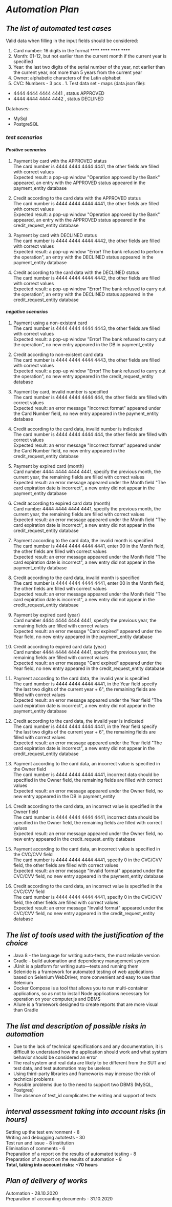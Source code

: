 # _Automation Plan_

## _The list of automated test cases_

Valid data when filling in the input fields should be considered:

1. Card number: 16 digits in the format **** **** **** ****
1. Month: 01-12, but not earlier than the current month if the current year is specified 
1. Year: the last two digits of the serial number of the year, not earlier than the current year, not more than 5 years from the current year
1. Owner: alphabetic characters of the Latin alphabet
1. CVC: Numbers - 3 pcs
. 1. Test data set - maps (data.json file):
* 4444 4444 4444 4441 , status APPROVED
* 4444 4444 4444 4442 , status DECLINED

Databases:
* MySql
* PostgreSQL 

### _test scenarios_

#### _Positive scenarios_
1. Payment by card with the APPROVED status  
The card number is 4444 4444 4444 4441, the other fields are filled with correct values  
Expected result: a pop-up window "Operation approved by the Bank" appeared, an entry with the APPROVED status appeared in the payment_entity database 

1. Credit according to the card data with the APPROVED status   
The card number is 4444 4444 4444 4441, the other fields are filled with correct values  
Expected result: a pop-up window "Operation approved by the Bank" appeared, an entry with the APPROVED status appeared in the credit_request_entity database 

1. Payment by card with DECLINED status    
The card number is 4444 4444 4444 4442, the other fields are filled with correct values   
Expected result: a pop-up window "Error! The bank refused to perform the operation", an entry with the DECLINED status appeared in the payment_entity database 

1. Credit according to the card data with the DECLINED status  
The card number is 4444 4444 4444 4442, the other fields are filled with correct values  
Expected result: a pop-up window "Error! The bank refused to carry out the operation", an entry with the DECLINED status appeared in the credit_request_entity database

#### _negative scenarios_
1. Payment using a non-existent card   
The card number is 4444 4444 4444 4443, the other fields are filled with correct values  
Expected result: a pop-up window "Error! The bank refused to carry out the operation", no new entry appeared in the DB in payment_entity 

1. Credit according to non-existent card data   
The card number is 4444 4444 4444 4443, the other fields are filled with correct values  
Expected result: a pop-up window "Error! The bank refused to carry out the operation", no new entry appeared in the credit_request_entity database

1. Payment by card, invalid number is specified   
The card number is 4444 4444 4444 444, the other fields are filled with correct values  
Expected result: an error message "Incorrect format" appeared under the Card Number field, no new entry appeared in the payment_entity database 

1. Credit according to the card data, invalid number is indicated    
The card number is 4444 4444 4444 444, the other fields are filled with correct values  
Expected result: an error message "Incorrect format" appeared under the Card Number field, no new entry appeared in the credit_request_entity database

1. Payment by expired card (month)  
Card number 4444 4444 4444 4441, specify the previous month, the current year, the remaining fields are filled with correct values  
Expected result: an error message appeared under the Month field "The card expiration date is incorrect", a new entry did not appear in the payment_entity database 

1. Credit according to expired card data (month)  
Card number 4444 4444 4444 4441, specify the previous month, the current year, the remaining fields are filled with correct values  
Expected result: an error message appeared under the Month field "The card expiration date is incorrect", a new entry did not appear in the credit_request_entity database

1. Payment according to the card data, the invalid month is specified   
The card number is 4444 4444 4444 4441, enter 00 in the Month field, the other fields are filled with correct values  
Expected result: an error message appeared under the Month field "The card expiration date is incorrect", a new entry did not appear in the payment_entity database 

1. Credit according to the card data, invalid month is specified   
The card number is 4444 4444 4444 4441, enter 00 in the Month field, the other fields are filled with correct values  
Expected result: an error message appeared under the Month field "The card expiration date is incorrect", a new entry did not appear in the credit_request_entity database

1. Payment by expired card (year)  
Card number 4444 4444 4444 4441, specify the previous year, the remaining fields are filled with correct values  
Expected result: an error message "Card expired" appeared under the Year field, no new entry appeared in the payment_entity database 

1. Credit according to expired card data (year)  
Card number 4444 4444 4444 4441, specify the previous year, the remaining fields are filled with correct values  
Expected result: an error message "Card expired" appeared under the Year field, no new entry appeared in the credit_request_entity database

1. Payment according to the card data, the invalid year is specified   
The card number is 4444 4444 4444 4441, in the Year field specify "the last two digits of the current year + 6", the remaining fields are filled with correct values  
Expected result: an error message appeared under the Year field "The card expiration date is incorrect", a new entry did not appear in the payment_entity database 

1. Credit according to the card data, the invalid year is indicated   
The card number is 4444 4444 4444 4441, in the Year field specify "the last two digits of the current year + 6", the remaining fields are filled with correct values  
Expected result: an error message appeared under the Year field "The card expiration date is incorrect", a new entry did not appear in the credit_request_entity database

1. Payment according to the card data, an incorrect value is specified in the Owner field  
The card number is 4444 4444 4444 4441, incorrect data should be specified in the Owner field, the remaining fields are filled with correct values  
Expected result: an error message appeared under the Owner field, no new entry appeared in the DB in payment_entity 

1. Credit according to the card data, an incorrect value is specified in the Owner field   
The card number is 4444 4444 4444 4441, incorrect data should be specified in the Owner field, the remaining fields are filled with correct values  
Expected result: an error message appeared under the Owner field, no new entry appeared in the credit_request_entity database

1. Payment according to the card data, an incorrect value is specified in the CVC/CVV field   
The card number is 4444 4444 4444 4441, specify 0 in the CVC/CVV field, the other fields are filled with correct values  
Expected result: an error message "Invalid format" appeared under the CVC/CVV field, no new entry appeared in the payment_entity database 

1. Credit according to the card data, an incorrect value is specified in the CVC/CVV field   
The card number is 4444 4444 4444 4441, specify 0 in the CVC/CVV field, the other fields are filled with correct values  
Expected result: an error message "Invalid format" appeared under the CVC/CVV field, no new entry appeared in the credit_request_entity database

## _The list of tools used with the justification of the choice_

* Java 8 - the language for writing auto-tests, the most reliable version
* Gradle - build automation and dependency management system
* JUnit is a platform for writing auto—tests and running them 
* Selenide is a framework for automated testing of web applications based on Selenium WebDriver, more convenient and easy to use than Selenium
* Docker Compose is a tool that allows you to run multi-container applications, so as not to install Node applications necessary for operation on your computer.js and DBMS
* Allure is a framework designed to create reports that are more visual than Gradle

## _The list and description of possible risks in automation_
* Due to the lack of technical specifications and any documentation, it is difficult to understand how the application should work and what system behavior should be considered an error
* The real system and real data are likely to be different from the SUT and test data, and test automation may be useless
* Using third-party libraries and frameworks may increase the risk of technical problems
* Possible problems due to the need to support two DBMS (MySQL, Postgres)
* The absence of test_id complicates the writing and support of tests

## _interval assessment taking into account risks (in hours)_
Setting up the test environment - 8  
Writing and debugging autotests - 30  
Test run and issue - 8 institution  
Elimination of comments - 6  
Preparation of a report on the results of automated testing - 8  
Preparation of a report on the results of automation - 8  
**Total, taking into account risks: ~70 hours**

## _Plan of delivery of works_
Automation - 28.10.2020  
Preparation of accounting documents - 31.10.2020
